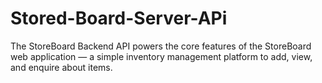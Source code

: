 # Stored-Board-Server-APi
The StoreBoard Backend API powers the core features of the StoreBoard web application — a simple inventory management platform to add, view, and enquire about items.
